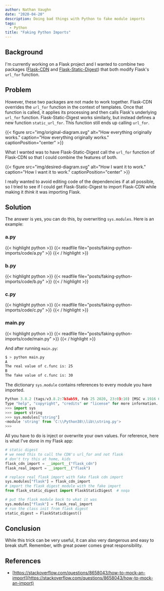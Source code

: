 ```yaml
---
author: Nathan Vaughn
date: "2020-04-20"
description: Doing bad things with Python to fake module imports
tags:
  - Python
title: "Faking Python Imports"
---
```


## Background

I'm currently working on a Flask project and I wanted to combine two packages
([Flask-CDN](https://github.com/paylogic/flask-cdn) and
[Flask-Static-Digest](https://github.com/nickjj/flask-static-digest))
that both modify Flask's `url_for` function.

## Problem

However, these two packages are not made to work together. Flask-CDN overrides the
`url_for` function in the context of templates. Once that function is called,
it applies its processing and then calls Flask's underlying `url_for` function.
Flask-Static-Digest works similarly, but instead defines a new
function `static_url_for`. This function still ends up calling `url_for`.

{{< figure src="img/original-diagram.svg" alt="How everything originally works." caption="How everything originally works." captionPosition="center" >}}

What I wanted was to have Flask-Static-Digest call the `url_for` function of Flask-CDN
so that I could combine the features of both.

{{< figure src="img/desired-diagram.svg" alt="How I want it to work." caption="How I want it to work." captionPosition="center" >}}

I really wanted to avoid editing code of the dependencies if at all possible,
so I tried to see if I could get Flask-Static-Digest to import Flask-CDN while making it
_think_ it was importing Flask.

## Solution

The answer is yes, you can do this, by overwriting `sys.modules`. Here is an example:

### a.py

{{< highlight python >}}
{{< readfile file="posts/faking-python-imports/code/a.py" >}}
{{< / highlight >}}

### b.py

{{< highlight python >}}
{{< readfile file="posts/faking-python-imports/code/b.py" >}}
{{< / highlight >}}

### c.py

{{< highlight python >}}
{{< readfile file="posts/faking-python-imports/code/c.py" >}}
{{< / highlight >}}

### main.py

{{< highlight python >}}
{{< readfile file="posts/faking-python-imports/code/main.py" >}}
{{< / highlight >}}

And after running `main.py`:

```bash
$ > python main.py
A
The real value of c.func is: 25
B
The fake value of c.func is: 30
```

The dictionary `sys.module` contains references to every module you have imported.

```python
Python 3.8.2 (tags/v3.8.2:7b3ab59, Feb 25 2020, 23:03:10) [MSC v.1916 64 bit (AMD64)] on win32
Type "help", "copyright", "credits" or "license" for more information.
>>> import sys
>>> import string
>>> sys.modules["string"]
<module 'string' from 'C:\\Python38\\lib\\string.py'>
>>>
```

All you have to do is inject or overwrite your own values. For reference,
here is what I've done in my Flask app:

```python
# static digest
# we need this to call the CDN's url_for and not flask
# don't try this at home, kids
flask_cdn_import = __import__("flask_cdn")
flask_real_import = __import__("flask")

# replace real flask import with fake flask cdn import
sys.modules["flask"] = flask_cdn_import
# import the flask digest module with the fake import
from flask_static_digest import FlaskStaticDigest  # noqa

# put the flask module back to what it was
sys.modules["flask"] = flask_real_import
# run the class init from flask digest
static_digest = FlaskStaticDigest()
```

## Conclusion

While this trick can be very useful, it can also very dangerous and easy to break stuff.
Remember, with great power comes great responsibility.

## References

- [https://stackoverflow.com/questions/8658043/how-to-mock-an-import](https://stackoverflow.com/questions/8658043/how-to-mock-an-import)
